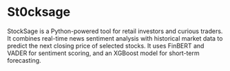 # St0cksage
StockSage is a Python-powered tool for retail investors and curious traders. It combines real-time news sentiment analysis with historical market data to predict the next closing price of selected stocks. It uses FinBERT and VADER for sentiment scoring, and an XGBoost model for short-term forecasting.
